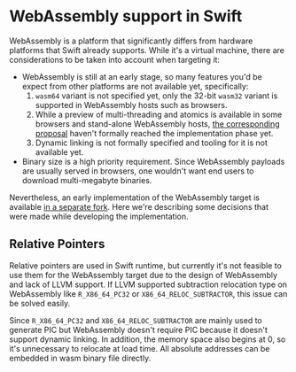 # WebAssembly support in Swift

WebAssembly is a platform that significantly differs from hardware platforms that Swift already supports.
While it's a virtual machine, there are considerations to be taken into account when targeting it:

* WebAssembly is still at an early stage, so many features you'd be expect from other platforms are not
available yet, specifically:
  1. `wasm64` variant is not specified yet, only the 32-bit `wasm32` variant is supported in WebAssembly
  hosts such as browsers.
  2. While a preview of multi-threading and atomics is available in some browsers and stand-alone 
  WebAssembly hosts, [the corresponding proposal](https://github.com/WebAssembly/threads/) haven't 
  formally reached the implementation phase yet.
  3. Dynamic linking is not formally specified and tooling for it is not available yet.
* Binary size is a high priority requirement. Since WebAssembly payloads are usually served in browsers,
one wouldn't want end users to download multi-megabyte binaries.

Nevertheless, an early implementation of the WebAssembly target is available [in a separate 
fork](https://github.com/SwiftWasm). Here we're describing some decisions that were made while developing
the implementation.

## Relative Pointers

Relative pointers are used in Swift runtime, but currently it's not feasible to use them for the WebAssembly
target due to the design of WebAssembly and lack of LLVM support. If LLVM supported subtraction relocation 
type on WebAssembly like `R_X86_64_PC32` or `X86_64_RELOC_SUBTRACTOR`, this issue can be solved easily.

Since `R_X86_64_PC32` and `X86_64_RELOC_SUBTRACTOR` are mainly used to generate PIC but WebAssembly doesn't
require PIC because it doesn't support dynamic linking. In addition, the memory space also begins at 0, so
it's unnecessary to relocate at load time. All absolute addresses can be embedded in wasm binary file directly.
